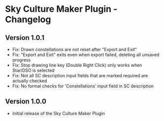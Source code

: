 # Sky Culture Maker Plugin - Changelog

## Version 1.0.1

* Fix: Drawn constellations are not reset after "Export and Exit"
* Fix: "Export and Exit" exits even when export failed, deleting all unsaved progress
* Fix: Stop drawing line key (Double Right Click) only works when Star/DSO is selected
* Fix: Not all SC description input fields that are marked required are actually checked
* Fix: No formal checks for 'Constellations' input field in SC description

## Version 1.0.0

* Initial release of the Sky Culture Maker Plugin